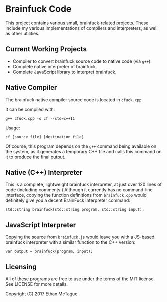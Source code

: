 # Brainfuck Code

This project contains various small, brainfuck-related projects.
These include my various implementations of compilers and interpreters, as well
as other utilities.

## Current Working Projects

 * Compiler to convert brainfuck source code to native code (via `g++`).
 * Complete native interpreter of brainfuck.
 * Complete JavaScript library to interpret brainfuck.

## Native Compiler

The brainfuck native compiler source code is located in `cfuck.cpp`.

It can be compiled with:

```
g++ cfuck.cpp -o cf --std=c++11
```

Usage:

```
cf [source file] [destination file]
```

Of course, this program depends on the `g++` command being available on the
system, as it generates a temporary C++ file and calls this command on it to
produce the final output.

## Native (C++) Interpreter

This is a complete, lightweight brainfuck interpreter, at just over 120 lines
of code (including comments.) Although it currently has no command-line
interface, copying the function definitions from `brainfuck.cpp` would
definitely give you a decent BrainFuck interpreter command:

```
std::string brainfuck(std::string program, std::string input);
```

## JavaScript Interpreter

Copying the source from `brainfuck.js` would leave you with a JS-based
brainfuck interpreter with a similar function to the C++ version:

```
var output = brainfuck(program, input);
```

## Licensing

All of these programs are free to use under the terms of the MIT license. See
LICENSE for more details.

Copyright (C) 2017 Ethan McTague
